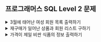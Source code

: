 ## 프로그래머스 SQL Level 2 문제

<details>
<summary>3월에 태어난 여성 회원 목록 출력하기</summary>

- https://school.programmers.co.kr/learn/courses/30/lessons/131120
```sql
SELECT      MEMBER_ID, MEMBER_NAME, GENDER, DATE_FORMAT(DATE_OF_BIRTH, '%Y-%m-%d') AS DATE_OF_BIRTH
FROM        MEMBER_PROFILE
WHERE       GENDER = 'W'
AND         MONTH(DATE_OF_BIRTH) = 3
AND         TLNO IS NOT NULL
ORDER BY    MEMBER_ID;
```
</details>


<details>
<summary>재구매가 일어난 상품과 회원 리스트 구하기</summary>

- https://school.programmers.co.kr/learn/courses/30/lessons/131536
```sql
SELECT      USER_ID, PRODUCT_ID
FROM        ONLINE_SALE
GROUP BY    USER_ID, PRODUCT_ID
HAVING      COUNT(*) > 1
ORDER BY    USER_ID, PRODUCT_ID DESC;
```
</details>


<details>
<summary>가격이 제일 비싼 식품의 정보 출력하기</summary>

- https://school.programmers.co.kr/learn/courses/30/lessons/131115
```sql
SELECT      PRODUCT_ID, PRODUCT_NAME, PRODUCT_CD, CATEGORY, PRICE
FROM        FOOD_PRODUCT
WHERE       PRICE = (
                        SELECT      MAX(PRICE)
                        FROM        FOOD_PRODUCT
                    );
```
</details>